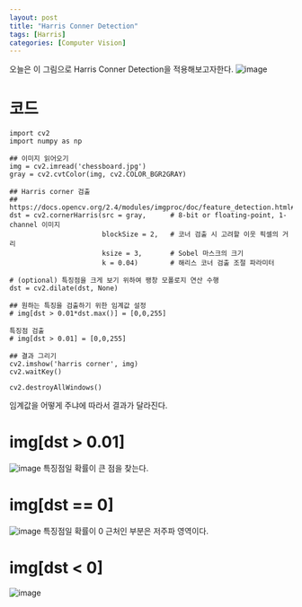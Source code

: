 ```yaml
---
layout: post
title: "Harris Conner Detection"
tags: [Harris]
categories: [Computer Vision]
---
```


오늘은 이 그림으로 Harris Conner Detection을 적용해보고자한다.
![image](https://user-images.githubusercontent.com/50114210/66966622-d7ff6b00-f0b8-11e9-8acc-ffc7b6a64ed1.png)      


# 코드
```
import cv2
import numpy as np

## 이미지 읽어오기
img = cv2.imread('chessboard.jpg')
gray = cv2.cvtColor(img, cv2.COLOR_BGR2GRAY)

## Harris corner 검출
## https://docs.opencv.org/2.4/modules/imgproc/doc/feature_detection.html#cornerharris
dst = cv2.cornerHarris(src = gray,      # 8-bit or floating-point, 1-channel 이미지
                       blockSize = 2,   # 코너 검출 시 고려할 이웃 픽셀의 거리
                       ksize = 3,       # Sobel 마스크의 크기
                       k = 0.04)        # 해리스 코너 검출 조절 파라미터

# (optional) 특징점을 크게 보기 위하여 팽창 모폴로지 연산 수행
dst = cv2.dilate(dst, None)

## 원하는 특징을 검출하기 위한 임계값 설정
# img[dst > 0.01*dst.max()] = [0,0,255]

특징점 검출
# img[dst > 0.01] = [0,0,255]

## 결과 그리기
cv2.imshow('harris corner', img)
cv2.waitKey()

cv2.destroyAllWindows()
```
임계값을 어떻게 주냐에 따라서 결과가 달라진다.

# img[dst > 0.01]
![image](https://user-images.githubusercontent.com/50114210/66966687-1432cb80-f0b9-11e9-99ac-21b06b67326c.png)
특징점일 확률이 큰 점을 찾는다.

# img[dst == 0]
![image](https://user-images.githubusercontent.com/50114210/66966760-5825d080-f0b9-11e9-8c9a-849b9586beca.png)
특징점일 확률이 0 근처인 부분은 저주파 영역이다.

# img[dst < 0]
![image](https://user-images.githubusercontent.com/50114210/66966889-ca96b080-f0b9-11e9-889d-b7d9ba523934.png)     
